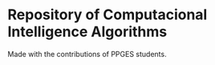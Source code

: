 # Repository of Computacional Intelligence Algorithms

Made with the contributions of PPGES students.
